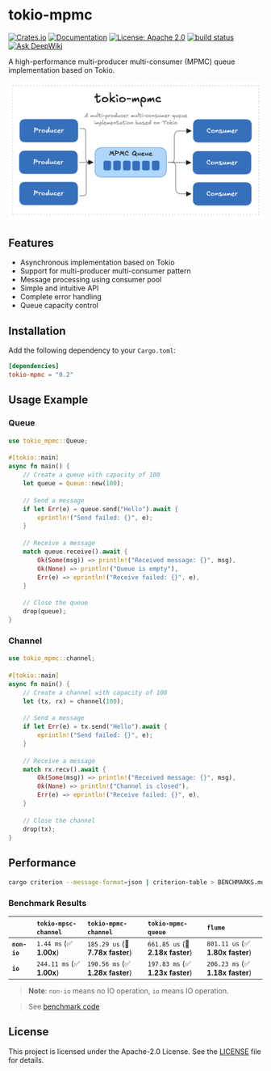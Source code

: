 # tokio-mpmc

[![Crates.io](https://img.shields.io/crates/v/tokio-mpmc.svg)](https://crates.io/crates/tokio-mpmc)
[![Documentation](https://docs.rs/tokio-mpmc/badge.svg)](https://docs.rs/tokio-mpmc)
[![License: Apache 2.0](https://img.shields.io/badge/License-Apache2.0-yellow.svg)](https://opensource.org/license/apache-2-0)
[<img alt="build status" src="https://img.shields.io/github/actions/workflow/status/lispking/tokio-mpmc/ci.yml?branch=main&style=for-the-badge" height="20">](https://github.com/lispking/tokio-mpmc/actions?query=branch%3Amain)
[![Ask DeepWiki](https://deepwiki.com/badge.svg)](https://deepwiki.com/lispking/tokio-mpmc)

A high-performance multi-producer multi-consumer (MPMC) queue implementation based on Tokio.

![architecture](docs/architecture.png)

## Features

- Asynchronous implementation based on Tokio
- Support for multi-producer multi-consumer pattern
- Message processing using consumer pool
- Simple and intuitive API
- Complete error handling
- Queue capacity control

## Installation

Add the following dependency to your `Cargo.toml`:

```toml
[dependencies]
tokio-mpmc = "0.2"
```

## Usage Example

### Queue

```rust
use tokio_mpmc::Queue;

#[tokio::main]
async fn main() {
    // Create a queue with capacity of 100
    let queue = Queue::new(100);

    // Send a message
    if let Err(e) = queue.send("Hello").await {
        eprintln!("Send failed: {}", e);
    }

    // Receive a message
    match queue.receive().await {
        Ok(Some(msg)) => println!("Received message: {}", msg),
        Ok(None) => println!("Queue is empty"),
        Err(e) => eprintln!("Receive failed: {}", e),
    }

    // Close the queue
    drop(queue);
}
```

### Channel

```rust
use tokio_mpmc::channel;

#[tokio::main]
async fn main() {
    // Create a channel with capacity of 100
    let (tx, rx) = channel(100);

    // Send a message
    if let Err(e) = tx.send("Hello").await {
        eprintln!("Send failed: {}", e);
    }

    // Receive a message
    match rx.recv().await {
        Ok(Some(msg)) => println!("Received message: {}", msg),
        Ok(None) => println!("Channel is closed"),
        Err(e) => eprintln!("Receive failed: {}", e),
    }

    // Close the channel
    drop(tx);
}
```

## Performance

```bash
cargo criterion --message-format=json | criterion-table > BENCHMARKS.md
```

### Benchmark Results

|              | `tokio-mpsc-channel`          | `tokio-mpmc-channel`             | `tokio-mpmc-queue`               | `flume`                           |
|:-------------|:------------------------------|:---------------------------------|:---------------------------------|:--------------------------------- |
| **`non-io`** | `1.44 ms` (✅ **1.00x**)       | `185.29 us` (🚀 **7.78x faster**) | `661.85 us` (🚀 **2.18x faster**) | `801.11 us` (✅ **1.80x faster**)  |
| **`io`**     | `244.11 ms` (✅ **1.00x**)     | `190.56 ms` (✅ **1.28x faster**) | `197.83 ms` (✅ **1.23x faster**) | `206.23 ms` (✅ **1.18x faster**)  |

> **Note**: `non-io` means no IO operation, `io` means IO operation.

> See [benchmark code](./benches/queue_benchmark.rs)

## License

This project is licensed under the Apache-2.0 License. See the [LICENSE](LICENSE) file for details.
